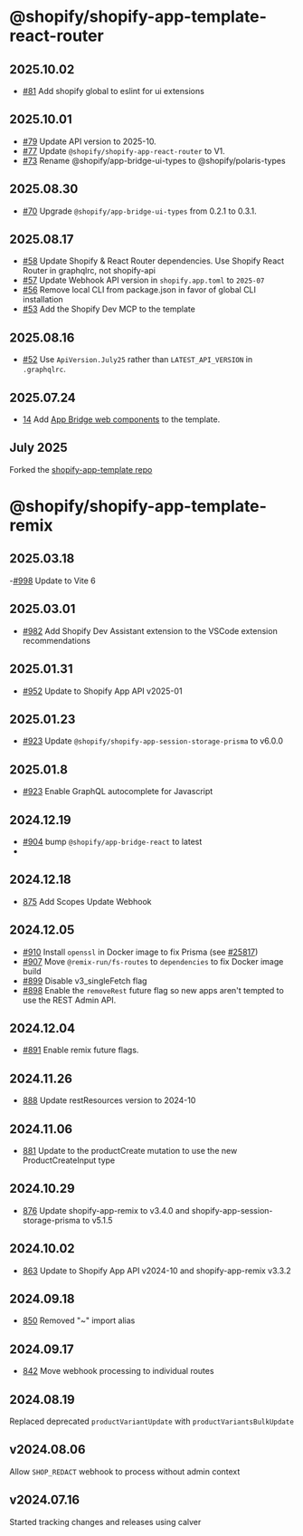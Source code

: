 # @shopify/shopify-app-template-react-router

## 2025.10.02

- [#81](https://github.com/Shopify/shopify-app-template-react-router/pull/81) Add shopify global to eslint for ui extensions

## 2025.10.01

- [#79](https://github.com/Shopify/shopify-app-template-react-router/pull/78) Update API version to 2025-10.
- [#77](https://github.com/Shopify/shopify-app-template-react-router/pull/77) Update `@shopify/shopify-app-react-router` to V1.
- [#73](https://github.com/Shopify/shopify-app-template-react-router/pull/73/files) Rename @shopify/app-bridge-ui-types to @shopify/polaris-types

## 2025.08.30

- [#70](https://github.com/Shopify/shopify-app-template-react-router/pull/70/files) Upgrade `@shopify/app-bridge-ui-types` from 0.2.1 to 0.3.1.

## 2025.08.17

- [#58](https://github.com/Shopify/shopify-app-template-react-router/pull/58) Update Shopify & React Router dependencies. Use Shopify React Router in graphqlrc, not shopify-api
- [#57](https://github.com/Shopify/shopify-app-template-react-router/pull/57) Update Webhook API version in `shopify.app.toml` to `2025-07`
- [#56](https://github.com/Shopify/shopify-app-template-react-router/pull/56) Remove local CLI from package.json in favor of global CLI installation
- [#53](https://github.com/Shopify/shopify-app-template-react-router/pull/53) Add the Shopify Dev MCP to the template

## 2025.08.16

- [#52](https://github.com/Shopify/shopify-app-template-react-router/pull/52) Use `ApiVersion.July25` rather than `LATEST_API_VERSION` in `.graphqlrc`.

## 2025.07.24

- [14](https://github.com/Shopify/shopify-app-template-react-router/pull/14/files) Add [App Bridge web components](https://shopify.dev/docs/api/app-home/app-bridge-web-components) to the template.

## July 2025

Forked the [shopify-app-template repo](https://github.com/Shopify/shopify-app-template-remix)

# @shopify/shopify-app-template-remix

## 2025.03.18

-[#998](https://github.com/Shopify/shopify-app-template-remix/pull/998) Update to Vite 6

## 2025.03.01

- [#982](https://github.com/Shopify/shopify-app-template-remix/pull/982) Add Shopify Dev Assistant extension to the VSCode extension recommendations

## 2025.01.31

- [#952](https://github.com/Shopify/shopify-app-template-remix/pull/952) Update to Shopify App API v2025-01

## 2025.01.23

- [#923](https://github.com/Shopify/shopify-app-template-remix/pull/923) Update `@shopify/shopify-app-session-storage-prisma` to v6.0.0

## 2025.01.8

- [#923](https://github.com/Shopify/shopify-app-template-remix/pull/923) Enable GraphQL autocomplete for Javascript

## 2024.12.19

- [#904](https://github.com/Shopify/shopify-app-template-remix/pull/904) bump `@shopify/app-bridge-react` to latest
-

## 2024.12.18

- [875](https://github.com/Shopify/shopify-app-template-remix/pull/875) Add Scopes Update Webhook

## 2024.12.05

- [#910](https://github.com/Shopify/shopify-app-template-remix/pull/910) Install `openssl` in Docker image to fix Prisma (see [#25817](https://github.com/prisma/prisma/issues/25817#issuecomment-2538544254))
- [#907](https://github.com/Shopify/shopify-app-template-remix/pull/907) Move `@remix-run/fs-routes` to `dependencies` to fix Docker image build
- [#899](https://github.com/Shopify/shopify-app-template-remix/pull/899) Disable v3_singleFetch flag
- [#898](https://github.com/Shopify/shopify-app-template-remix/pull/898) Enable the `removeRest` future flag so new apps aren't tempted to use the REST Admin API.

## 2024.12.04

- [#891](https://github.com/Shopify/shopify-app-template-remix/pull/891) Enable remix future flags.

## 2024.11.26

- [888](https://github.com/Shopify/shopify-app-template-remix/pull/888) Update restResources version to 2024-10

## 2024.11.06

- [881](https://github.com/Shopify/shopify-app-template-remix/pull/881) Update to the productCreate mutation to use the new ProductCreateInput type

## 2024.10.29

- [876](https://github.com/Shopify/shopify-app-template-remix/pull/876) Update shopify-app-remix to v3.4.0 and shopify-app-session-storage-prisma to v5.1.5

## 2024.10.02

- [863](https://github.com/Shopify/shopify-app-template-remix/pull/863) Update to Shopify App API v2024-10 and shopify-app-remix v3.3.2

## 2024.09.18

- [850](https://github.com/Shopify/shopify-app-template-remix/pull/850) Removed "~" import alias

## 2024.09.17

- [842](https://github.com/Shopify/shopify-app-template-remix/pull/842) Move webhook processing to individual routes

## 2024.08.19

Replaced deprecated `productVariantUpdate` with `productVariantsBulkUpdate`

## v2024.08.06

Allow `SHOP_REDACT` webhook to process without admin context

## v2024.07.16

Started tracking changes and releases using calver
